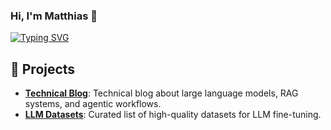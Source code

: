 ### Hi, I'm Matthias  👋

[![Typing SVG](https://readme-typing-svg.demolab.com/?lines=I'm+an+AI+Engineer;Working+at+Yarowa)](https://git.io/typing-svg)

## 💼 Projects

* [**Technical Blog**](https://mattdepaolis.github.io/blog/): Technical blog about large language models, RAG systems, and agentic workflows.
* [**LLM Datasets**](https://github.com/llmat/llm-datasets): Curated list of high-quality datasets for LLM fine-tuning.
